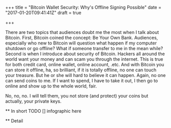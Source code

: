 +++
title = "Bitcoin Wallet Security: Why's Offline Signing Possible"
date = "2017-01-20T09:41:41Z"
draft = true

+++

There are two topics that audiences doubt me the most when I talk about Bitcoin.
First, Bitcoin coined the concept: Be Your Own Bank. Audiences, especially who new to Bitcoin will question what happen if my computer shutdown or go offline? What if someone transfer to me in the mean while?
Second is when I introduce about security of Bitcoin. Hackers all around the world want your money and can scam you through the internet. This is true for both credit card, online wallet, online account, .etc. And with Bitcoin you can store it offline, ha, so brilliant, if it is totally offline, no one can touch your treasure. But he or she will hard to believe it can happen. Again, no one can send coins to me. If I want to spend, I have to take it out, I then go to online and show up to the whole world, fair.

No, no, no.
I will tell them, you not store (and protect) your coins but actually, your private keys.

** In short
TODO [] infographic here

** Detail
